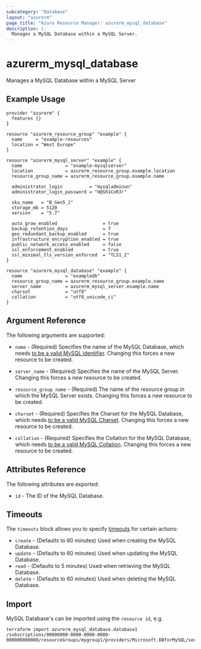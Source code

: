 ```yaml
---
subcategory: "Database"
layout: "azurerm"
page_title: "Azure Resource Manager: azurerm_mysql_database"
description: |-
  Manages a MySQL Database within a MySQL Server.
---
```


# azurerm_mysql_database

Manages a MySQL Database within a MySQL Server

## Example Usage

```hcl
provider "azurerm" {
  features {}
}

resource "azurerm_resource_group" "example" {
  name     = "example-resources"
  location = "West Europe"
}

resource "azurerm_mysql_server" "example" {
  name                = "example-mysqlserver"
  location            = azurerm_resource_group.example.location
  resource_group_name = azurerm_resource_group.example.name

  administrator_login          = "mysqladminun"
  administrator_login_password = "H@Sh1CoR3!"

  sku_name   = "B_Gen5_2"
  storage_mb = 5120
  version    = "5.7"

  auto_grow_enabled                 = true
  backup_retention_days             = 7
  geo_redundant_backup_enabled      = true
  infrastructure_encryption_enabled = true
  public_network_access_enabled     = false
  ssl_enforcement_enabled           = true
  ssl_minimal_tls_version_enforced  = "TLS1_2"
}

resource "azurerm_mysql_database" "example" {
  name                = "exampledb"
  resource_group_name = azurerm_resource_group.example.name
  server_name         = azurerm_mysql_server.example.name
  charset             = "utf8"
  collation           = "utf8_unicode_ci"
}
```

## Argument Reference

The following arguments are supported:

* `name` - (Required) Specifies the name of the MySQL Database, which needs [to be a valid MySQL identifier](https://dev.mysql.com/doc/refman/5.7/en/identifiers.html). Changing this forces a new resource to be created.

* `server_name` - (Required) Specifies the name of the MySQL Server. Changing this forces a new resource to be created.

* `resource_group_name` - (Required) The name of the resource group in which the MySQL Server exists. Changing this forces a new resource to be created.

* `charset` - (Required) Specifies the Charset for the MySQL Database, which needs [to be a valid MySQL Charset](https://dev.mysql.com/doc/refman/5.7/en/charset-charsets.html). Changing this forces a new resource to be created.

* `collation` - (Required) Specifies the Collation for the MySQL Database, which needs [to be a valid MySQL Collation](https://dev.mysql.com/doc/refman/5.7/en/charset-mysql.html). Changing this forces a new resource to be created.

## Attributes Reference

The following attributes are exported:

* `id` - The ID of the MySQL Database.

## Timeouts

The `timeouts` block allows you to specify [timeouts](https://www.terraform.io/docs/configuration/resources.html#timeouts) for certain actions:

* `create` - (Defaults to 60 minutes) Used when creating the MySQL Database.
* `update` - (Defaults to 60 minutes) Used when updating the MySQL Database.
* `read` - (Defaults to 5 minutes) Used when retrieving the MySQL Database.
* `delete` - (Defaults to 60 minutes) Used when deleting the MySQL Database.

## Import

MySQL Database's can be imported using the `resource id`, e.g.

```shell
terraform import azurerm_mysql_database.database1 /subscriptions/00000000-0000-0000-0000-000000000000/resourceGroups/mygroup1/providers/Microsoft.DBforMySQL/servers/server1/databases/database1
```
